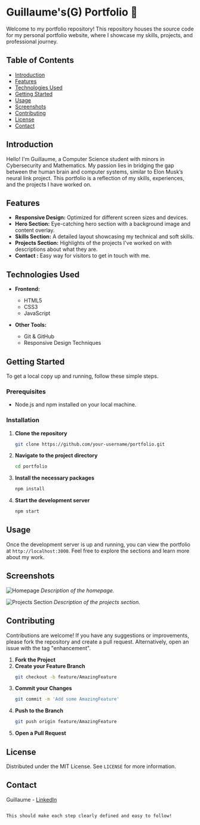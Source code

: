 
# Guillaume's(G) Portfolio 🥳

Welcome to my portfolio repository! This repository houses the source code for my personal portfolio website, where I showcase my skills, projects, and professional journey.

## Table of Contents
- [Introduction](#introduction)
- [Features](#features)
- [Technologies Used](#technologies-used)
- [Getting Started](#getting-started)
- [Usage](#usage)
- [Screenshots](#screenshots)
- [Contributing](#contributing)
- [License](#license)
- [Contact](#contact)

## Introduction

Hello! I'm Guillaume, a Computer Science student with minors in Cybersecurity and Mathematics. My passion lies in bridging the gap between the human brain and computer systems, similar to Elon Musk’s neural link project. This portfolio is a reflection of my skills, experiences, and the projects I have worked on.

## Features

- **Responsive Design:** Optimized for different screen sizes and devices.
- **Hero Section:** Eye-catching hero section with a background image and content overlay.
- **Skills Section:** A detailed layout showcasing my technical and soft skills.
- **Projects Section:** Highlights of the projects I've worked on with descriptions about what they are.
- **Contact :** Easy way for visitors to get in touch with me.

## Technologies Used

- **Frontend:**
  - HTML5
  - CSS3
  - JavaScript

- **Other Tools:**
  - Git & GitHub
  - Responsive Design Techniques

## Getting Started

To get a local copy up and running, follow these simple steps.

### Prerequisites

- Node.js and npm installed on your local machine.

### Installation

1. **Clone the repository**
   ```sh
   git clone https://github.com/your-username/portfolio.git
   ```
2. **Navigate to the project directory**
   ```sh
   cd portfolio
   ```
3. **Install the necessary packages**
   ```sh
   npm install
   ```
4. **Start the development server**
   ```sh
   npm start
   ```

## Usage

Once the development server is up and running, you can view the portfolio at `http://localhost:3000`. Feel free to explore the sections and learn more about my work.

## Screenshots

![Homepage](screenshots/homepage.png)
*Description of the homepage.*

![Projects Section](screenshots/projects.png)
*Description of the projects section.*

## Contributing

Contributions are welcome! If you have any suggestions or improvements, please fork the repository and create a pull request. Alternatively, open an issue with the tag "enhancement".

1. **Fork the Project**
2. **Create your Feature Branch**
   ```sh
   git checkout -b feature/AmazingFeature
   ```
3. **Commit your Changes**
   ```sh
   git commit -m 'Add some AmazingFeature'
   ```
4. **Push to the Branch**
   ```sh
   git push origin feature/AmazingFeature
   ```
5. **Open a Pull Request**

## License

Distributed under the MIT License. See `LICENSE` for more information.

## Contact

Guillaume  - [LinkedIn](https://www.linkedin.com/in/guillaume-girishya//)

```

This should make each step clearly defined and easy to follow!
